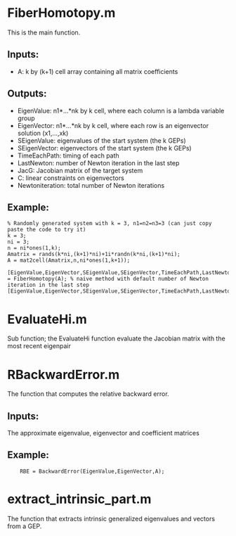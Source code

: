 # FiberHomotopy.m
This is the main function.

## Inputs:

- A: k by (k+1) cell array containing all matrix coefficients

## Outputs:

- EigenValue: n1*…*nk by k cell, where each column is a lambda variable group
- EigenVector:  n1*…*nk by k cell, where each row is an eigenvector solution (x1,…,xk)
- SEigenValue: eigenvalues of the start system (the k GEPs)
- SEigenVector: eigenvectors of the start system (the k GEPs)
- TimeEachPath: timing of each path
- LastNewton: number of Newton iteration in the last step
- JacG: Jacobian matrix of the target system
- C: linear constraints on eigenvectors
- Newtoniteration: total number of Newton iterations


## Example:

```
% Randomly generated system with k = 3, n1=n2=n3=3 (can just copy paste the code to try it)
k = 3;
ni = 3;
n = ni*ones(1,k);
Amatrix = rands(k*ni,(k+1)*ni)+1i*randn(k*ni,(k+1)*ni);
A = mat2cell(Amatrix,n,ni*ones(1,k+1));

[EigenValue,EigenVector,SEigenValue,SEigenVector,TimeEachPath,LastNewton,JacG,C,NewtonIteration] = FiberHomotopy(A); % naive method with default number of Newton iteration in the last step
[EigenValue,EigenVector,SEigenValue,SEigenVector,TimeEachPath,LastNewton,JacG,C,NewtonIteration,LastTValue]=restrictedFiberHomotopy(A,m,1000,.00001,.000001);
```

# EvaluateHi.m
Sub function; the EvaluateHi function evaluate the Jacobian matrix with the most recent eigenpair


# RBackwardError.m
The function that computes the relative backward error.

## Inputs: 
The approximate eigenvalue, eigenvector and coefficient matrices

## Example:
```
	RBE = BackwardError(EigenValue,EigenVector,A);
```

# extract_intrinsic_part.m

The function that extracts intrinsic generalized eigenvalues and vectors from a GEP.